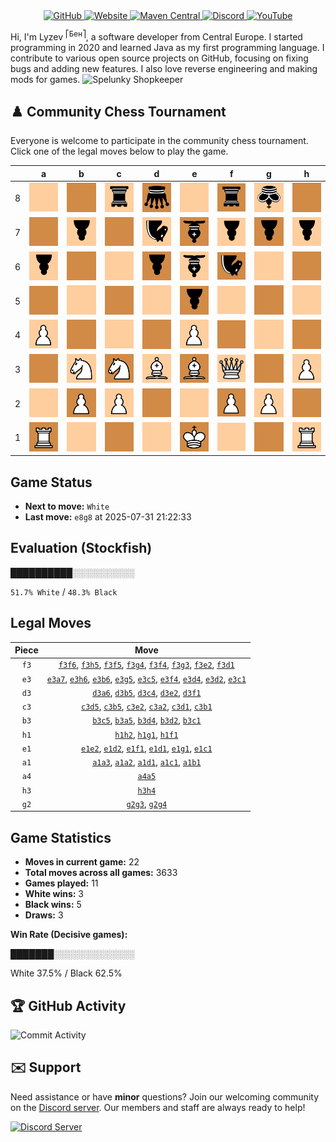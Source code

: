 <div align="center">
    <a href="https://github.com/Lyzev">
        <img src="https://wsrv.nl/?url=https://cdn.jsdelivr.net/npm/@intergrav/devins-badges@3.2.0/assets/cozy-minimal/available/github_vector.svg&w=64&h=64" alt="GitHub">
    </a>
    <a href="https://lyzev.dev">
        <img src="https://wsrv.nl/?url=https://cdn.jsdelivr.net/npm/@intergrav/devins-badges@3.2.0/assets/cozy-minimal/documentation/website_vector.svg&w=64&h=64" alt="Website">
    </a>
    <a href="https://central.sonatype.com/namespace/dev.lyzev.api">
        <img src="https://wsrv.nl/?url=https://cdn.jsdelivr.net/npm/@intergrav/devins-badges@3.2.0/assets/cozy-minimal/available/maven-central_vector.svg&w=64&h=64" alt="Maven Central">
    </a>
    <a href="https://lyzev.dev/discord">
        <img src="https://wsrv.nl/?url=https://cdn.jsdelivr.net/npm/@intergrav/devins-badges@3/assets/cozy-minimal/social/discord-plural_vector.svg&w=64&h=64" alt="Discord">
    </a>
    <a href="https://www.youtube.com/@lyzev">
        <img src="https://wsrv.nl/?url=https://cdn.jsdelivr.net/npm/@intergrav/devins-badges@3.2.0/assets/cozy-minimal/social/youtube-singular_vector.svg&w=64&h=64" alt="YouTube">
    </a>
</div>

[//]: # (23, 08 Mon 2021, 20:00:00)

Hi, I'm Lyzev <sup>⎡Бен⎤</sup>, a software developer from Central Europe. I started programming in 2020 and learned Java as my first programming language. I contribute to various open source projects on GitHub, focusing on fixing bugs and adding new features. I also love reverse engineering and making mods for games. ![Spelunky Shopkeeper](https://static.wikia.nocookie.net/spelunky/images/c/cd/Shopkeeper_HD.png/revision/latest/scale-to-height-down/18)

## :chess_pawn: Community Chess Tournament

Everyone is welcome to participate in the community chess tournament.
Click one of the legal moves below to play the game.

|   | a | b | c | d | e | f | g | h |
|---|---|---|---|---|---|---|---|---|
| 8 | ![Square](chess/assets/img/light/square.svg) | ![Square](chess/assets/img/dark/square.svg) | ![r](chess/assets/img/light/black/down/tower.svg) | ![q](chess/assets/img/dark/black/down/queen.svg) | ![Square](chess/assets/img/light/square.svg) | ![r](chess/assets/img/dark/black/down/tower.svg) | ![k](chess/assets/img/light/black/down/king.svg) | ![Square](chess/assets/img/dark/square.svg) |
| 7 | [![Square](chess/assets/img/dark/square.svg)](https://github.com/Lyzev/Lyzev/issues/new?title=chess%7Ce3a7&body=Click+%27Create%27+to+submit+this+move.) | ![p](chess/assets/img/light/black/down/pawn.svg) | ![Square](chess/assets/img/dark/square.svg) | ![n](chess/assets/img/light/black/down/horse.svg) | ![b](chess/assets/img/dark/black/down/bishop.svg) | ![p](chess/assets/img/light/black/down/pawn.svg) | ![p](chess/assets/img/dark/black/down/pawn.svg) | ![p](chess/assets/img/light/black/down/pawn.svg) |
| 6 | [![p](chess/assets/img/light/black/down/pawn.svg)](https://github.com/Lyzev/Lyzev/issues/new?title=chess%7Cd3a6&body=Click+%27Create%27+to+submit+this+move.) | [![Square](chess/assets/img/dark/square.svg)](https://github.com/Lyzev/Lyzev/issues/new?title=chess%7Ce3b6&body=Click+%27Create%27+to+submit+this+move.) | ![Square](chess/assets/img/light/square.svg) | ![p](chess/assets/img/dark/black/down/pawn.svg) | ![b](chess/assets/img/light/black/down/bishop.svg) | [![n](chess/assets/img/dark/black/down/horse.svg)](https://github.com/Lyzev/Lyzev/issues/new?title=chess%7Cf3f6&body=Click+%27Create%27+to+submit+this+move.) | ![Square](chess/assets/img/light/square.svg) | [![Square](chess/assets/img/dark/square.svg)](https://github.com/Lyzev/Lyzev/issues/new?title=chess%7Ce3h6&body=Click+%27Create%27+to+submit+this+move.) |
| 5 | ![Square](chess/assets/img/dark/square.svg) | ![Square](chess/assets/img/light/square.svg) | ![Square](chess/assets/img/dark/square.svg) | [![Square](chess/assets/img/light/square.svg)](https://github.com/Lyzev/Lyzev/issues/new?title=chess%7Cc3d5&body=Click+%27Create%27+to+submit+this+move.) | ![p](chess/assets/img/dark/black/down/pawn.svg) | [![Square](chess/assets/img/light/square.svg)](https://github.com/Lyzev/Lyzev/issues/new?title=chess%7Cf3f5&body=Click+%27Create%27+to+submit+this+move.) | [![Square](chess/assets/img/dark/square.svg)](https://github.com/Lyzev/Lyzev/issues/new?title=chess%7Ce3g5&body=Click+%27Create%27+to+submit+this+move.) | [![Square](chess/assets/img/light/square.svg)](https://github.com/Lyzev/Lyzev/issues/new?title=chess%7Cf3h5&body=Click+%27Create%27+to+submit+this+move.) |
| 4 | ![P](chess/assets/img/light/white/up/pawn.svg) | ![Square](chess/assets/img/dark/square.svg) | [![Square](chess/assets/img/light/square.svg)](https://github.com/Lyzev/Lyzev/issues/new?title=chess%7Cd3c4&body=Click+%27Create%27+to+submit+this+move.) | ![Square](chess/assets/img/dark/square.svg) | ![P](chess/assets/img/light/white/up/pawn.svg) | ![Square](chess/assets/img/dark/square.svg) | ![Square](chess/assets/img/light/square.svg) | [![Square](chess/assets/img/dark/square.svg)](https://github.com/Lyzev/Lyzev/issues/new?title=chess%7Ch3h4&body=Click+%27Create%27+to+submit+this+move.) |
| 3 | [![Square](chess/assets/img/dark/square.svg)](https://github.com/Lyzev/Lyzev/issues/new?title=chess%7Ca1a3&body=Click+%27Create%27+to+submit+this+move.) | ![N](chess/assets/img/light/white/up/horse.svg) | ![N](chess/assets/img/dark/white/up/horse.svg) | ![B](chess/assets/img/light/white/up/bishop.svg) | ![B](chess/assets/img/dark/white/up/bishop.svg) | ![Q](chess/assets/img/light/white/up/queen.svg) | ![Square](chess/assets/img/dark/square.svg) | ![P](chess/assets/img/light/white/up/pawn.svg) |
| 2 | ![Square](chess/assets/img/light/square.svg) | ![P](chess/assets/img/dark/white/up/pawn.svg) | ![P](chess/assets/img/light/white/up/pawn.svg) | ![Square](chess/assets/img/dark/square.svg) | ![Square](chess/assets/img/light/square.svg) | ![P](chess/assets/img/dark/white/up/pawn.svg) | ![P](chess/assets/img/light/white/up/pawn.svg) | [![Square](chess/assets/img/dark/square.svg)](https://github.com/Lyzev/Lyzev/issues/new?title=chess%7Ch1h2&body=Click+%27Create%27+to+submit+this+move.) |
| 1 | ![R](chess/assets/img/dark/white/up/tower.svg) | ![Square](chess/assets/img/light/square.svg) | ![Square](chess/assets/img/dark/square.svg) | ![Square](chess/assets/img/light/square.svg) | ![K](chess/assets/img/dark/white/up/king.svg) | ![Square](chess/assets/img/light/square.svg) | ![Square](chess/assets/img/dark/square.svg) | ![R](chess/assets/img/light/white/up/tower.svg) |

## Game Status

- **Next to move:** `White`
- **Last move:** `e8g8` at 2025-07-31 21:22:33

## Evaluation (Stockfish)

██████████░░░░░░░░░░

`51.7% White` / `48.3% Black`

## Legal Moves

| **Piece** | **Move** |
|:---------:|:--------:|
| `f3` | [`f3f6`](https://github.com/Lyzev/Lyzev/issues/new?title=chess%7Cf3f6&body=Click+%27Create%27+to+submit+this+move.), [`f3h5`](https://github.com/Lyzev/Lyzev/issues/new?title=chess%7Cf3h5&body=Click+%27Create%27+to+submit+this+move.), [`f3f5`](https://github.com/Lyzev/Lyzev/issues/new?title=chess%7Cf3f5&body=Click+%27Create%27+to+submit+this+move.), [`f3g4`](https://github.com/Lyzev/Lyzev/issues/new?title=chess%7Cf3g4&body=Click+%27Create%27+to+submit+this+move.), [`f3f4`](https://github.com/Lyzev/Lyzev/issues/new?title=chess%7Cf3f4&body=Click+%27Create%27+to+submit+this+move.), [`f3g3`](https://github.com/Lyzev/Lyzev/issues/new?title=chess%7Cf3g3&body=Click+%27Create%27+to+submit+this+move.), [`f3e2`](https://github.com/Lyzev/Lyzev/issues/new?title=chess%7Cf3e2&body=Click+%27Create%27+to+submit+this+move.), [`f3d1`](https://github.com/Lyzev/Lyzev/issues/new?title=chess%7Cf3d1&body=Click+%27Create%27+to+submit+this+move.) |
| `e3` | [`e3a7`](https://github.com/Lyzev/Lyzev/issues/new?title=chess%7Ce3a7&body=Click+%27Create%27+to+submit+this+move.), [`e3h6`](https://github.com/Lyzev/Lyzev/issues/new?title=chess%7Ce3h6&body=Click+%27Create%27+to+submit+this+move.), [`e3b6`](https://github.com/Lyzev/Lyzev/issues/new?title=chess%7Ce3b6&body=Click+%27Create%27+to+submit+this+move.), [`e3g5`](https://github.com/Lyzev/Lyzev/issues/new?title=chess%7Ce3g5&body=Click+%27Create%27+to+submit+this+move.), [`e3c5`](https://github.com/Lyzev/Lyzev/issues/new?title=chess%7Ce3c5&body=Click+%27Create%27+to+submit+this+move.), [`e3f4`](https://github.com/Lyzev/Lyzev/issues/new?title=chess%7Ce3f4&body=Click+%27Create%27+to+submit+this+move.), [`e3d4`](https://github.com/Lyzev/Lyzev/issues/new?title=chess%7Ce3d4&body=Click+%27Create%27+to+submit+this+move.), [`e3d2`](https://github.com/Lyzev/Lyzev/issues/new?title=chess%7Ce3d2&body=Click+%27Create%27+to+submit+this+move.), [`e3c1`](https://github.com/Lyzev/Lyzev/issues/new?title=chess%7Ce3c1&body=Click+%27Create%27+to+submit+this+move.) |
| `d3` | [`d3a6`](https://github.com/Lyzev/Lyzev/issues/new?title=chess%7Cd3a6&body=Click+%27Create%27+to+submit+this+move.), [`d3b5`](https://github.com/Lyzev/Lyzev/issues/new?title=chess%7Cd3b5&body=Click+%27Create%27+to+submit+this+move.), [`d3c4`](https://github.com/Lyzev/Lyzev/issues/new?title=chess%7Cd3c4&body=Click+%27Create%27+to+submit+this+move.), [`d3e2`](https://github.com/Lyzev/Lyzev/issues/new?title=chess%7Cd3e2&body=Click+%27Create%27+to+submit+this+move.), [`d3f1`](https://github.com/Lyzev/Lyzev/issues/new?title=chess%7Cd3f1&body=Click+%27Create%27+to+submit+this+move.) |
| `c3` | [`c3d5`](https://github.com/Lyzev/Lyzev/issues/new?title=chess%7Cc3d5&body=Click+%27Create%27+to+submit+this+move.), [`c3b5`](https://github.com/Lyzev/Lyzev/issues/new?title=chess%7Cc3b5&body=Click+%27Create%27+to+submit+this+move.), [`c3e2`](https://github.com/Lyzev/Lyzev/issues/new?title=chess%7Cc3e2&body=Click+%27Create%27+to+submit+this+move.), [`c3a2`](https://github.com/Lyzev/Lyzev/issues/new?title=chess%7Cc3a2&body=Click+%27Create%27+to+submit+this+move.), [`c3d1`](https://github.com/Lyzev/Lyzev/issues/new?title=chess%7Cc3d1&body=Click+%27Create%27+to+submit+this+move.), [`c3b1`](https://github.com/Lyzev/Lyzev/issues/new?title=chess%7Cc3b1&body=Click+%27Create%27+to+submit+this+move.) |
| `b3` | [`b3c5`](https://github.com/Lyzev/Lyzev/issues/new?title=chess%7Cb3c5&body=Click+%27Create%27+to+submit+this+move.), [`b3a5`](https://github.com/Lyzev/Lyzev/issues/new?title=chess%7Cb3a5&body=Click+%27Create%27+to+submit+this+move.), [`b3d4`](https://github.com/Lyzev/Lyzev/issues/new?title=chess%7Cb3d4&body=Click+%27Create%27+to+submit+this+move.), [`b3d2`](https://github.com/Lyzev/Lyzev/issues/new?title=chess%7Cb3d2&body=Click+%27Create%27+to+submit+this+move.), [`b3c1`](https://github.com/Lyzev/Lyzev/issues/new?title=chess%7Cb3c1&body=Click+%27Create%27+to+submit+this+move.) |
| `h1` | [`h1h2`](https://github.com/Lyzev/Lyzev/issues/new?title=chess%7Ch1h2&body=Click+%27Create%27+to+submit+this+move.), [`h1g1`](https://github.com/Lyzev/Lyzev/issues/new?title=chess%7Ch1g1&body=Click+%27Create%27+to+submit+this+move.), [`h1f1`](https://github.com/Lyzev/Lyzev/issues/new?title=chess%7Ch1f1&body=Click+%27Create%27+to+submit+this+move.) |
| `e1` | [`e1e2`](https://github.com/Lyzev/Lyzev/issues/new?title=chess%7Ce1e2&body=Click+%27Create%27+to+submit+this+move.), [`e1d2`](https://github.com/Lyzev/Lyzev/issues/new?title=chess%7Ce1d2&body=Click+%27Create%27+to+submit+this+move.), [`e1f1`](https://github.com/Lyzev/Lyzev/issues/new?title=chess%7Ce1f1&body=Click+%27Create%27+to+submit+this+move.), [`e1d1`](https://github.com/Lyzev/Lyzev/issues/new?title=chess%7Ce1d1&body=Click+%27Create%27+to+submit+this+move.), [`e1g1`](https://github.com/Lyzev/Lyzev/issues/new?title=chess%7Ce1g1&body=Click+%27Create%27+to+submit+this+move.), [`e1c1`](https://github.com/Lyzev/Lyzev/issues/new?title=chess%7Ce1c1&body=Click+%27Create%27+to+submit+this+move.) |
| `a1` | [`a1a3`](https://github.com/Lyzev/Lyzev/issues/new?title=chess%7Ca1a3&body=Click+%27Create%27+to+submit+this+move.), [`a1a2`](https://github.com/Lyzev/Lyzev/issues/new?title=chess%7Ca1a2&body=Click+%27Create%27+to+submit+this+move.), [`a1d1`](https://github.com/Lyzev/Lyzev/issues/new?title=chess%7Ca1d1&body=Click+%27Create%27+to+submit+this+move.), [`a1c1`](https://github.com/Lyzev/Lyzev/issues/new?title=chess%7Ca1c1&body=Click+%27Create%27+to+submit+this+move.), [`a1b1`](https://github.com/Lyzev/Lyzev/issues/new?title=chess%7Ca1b1&body=Click+%27Create%27+to+submit+this+move.) |
| `a4` | [`a4a5`](https://github.com/Lyzev/Lyzev/issues/new?title=chess%7Ca4a5&body=Click+%27Create%27+to+submit+this+move.) |
| `h3` | [`h3h4`](https://github.com/Lyzev/Lyzev/issues/new?title=chess%7Ch3h4&body=Click+%27Create%27+to+submit+this+move.) |
| `g2` | [`g2g3`](https://github.com/Lyzev/Lyzev/issues/new?title=chess%7Cg2g3&body=Click+%27Create%27+to+submit+this+move.), [`g2g4`](https://github.com/Lyzev/Lyzev/issues/new?title=chess%7Cg2g4&body=Click+%27Create%27+to+submit+this+move.) |

## Game Statistics

- **Moves in current game:** 22
- **Total moves across all games:** 3633
- **Games played:** 11
- **White wins:** 3
- **Black wins:** 5
- **Draws:** 3

**Win Rate (Decisive games):**

███████░░░░░░░░░░░░░

White 37.5% / Black 62.5%


## :trophy: GitHub Activity

![Commit Activity](https://lyzev.dev/assets/img/Lyzev.svg)

## :envelope: Support

Need assistance or have **minor** questions? Join our welcoming community on
the [Discord server](https://lyzev.dev/discord). Our members and staff are always ready to help!

[![Discord Server](https://cdn.jsdelivr.net/npm/@intergrav/devins-badges@3/assets/cozy/social/discord-plural_vector.svg)](https://lyzev.dev/discord)
